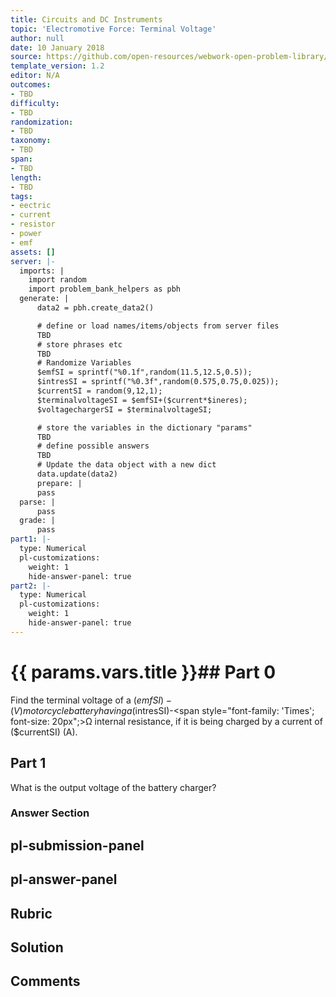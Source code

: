 ```yaml
---
title: Circuits and DC Instruments
topic: 'Electromotive Force: Terminal Voltage'
author: null
date: 10 January 2018
source: https://github.com/open-resources/webwork-open-problem-library/tree/master/Contrib/BrockPhysics/College_Physics_Urone/21.Circuits_and_DC_Instruments/21-02.Electromotive_Force_Terminal_Voltage/NU_U17_21_02_006.pg
template_version: 1.2
editor: N/A
outcomes:
- TBD
difficulty:
- TBD
randomization:
- TBD
taxonomy:
- TBD
span:
- TBD
length:
- TBD
tags:
- eectric
- current
- resistor
- power
- emf
assets: []
server: |-
  imports: |
    import random
    import problem_bank_helpers as pbh
  generate: |
      data2 = pbh.create_data2()

      # define or load names/items/objects from server files
      TBD
      # store phrases etc
      TBD
      # Randomize Variables
      $emfSI = sprintf("%0.1f",random(11.5,12.5,0.5));
      $intresSI = sprintf("%0.3f",random(0.575,0.75,0.025));
      $currentSI = random(9,12,1);
      $terminalvoltageSI = $emfSI+($current*$ineres);
      $voltagechargerSI = $terminalvoltageSI;

      # store the variables in the dictionary "params"
      TBD
      # define possible answers
      TBD
      # Update the data object with a new dict
      data.update(data2)
      prepare: |
      pass
  parse: |
      pass
  grade: |
      pass
part1: |-
  type: Numerical
  pl-customizations:
    weight: 1
    hide-answer-panel: true
part2: |-
  type: Numerical
  pl-customizations:
    weight: 1
    hide-answer-panel: true
---
```


# {{ params.vars.title }}## Part 0 
Find the terminal voltage of a ($emfSI)-(V) motorcycle battery having a ($intresSI)-<span style="font-family: 'Times'; font-size: 20px";>&Omega;</span> internal resistance, if it is being charged by a current of ($currentSI) (A). 
## Part 1 
What is the output voltage of the battery charger? 


### Answer Section 


## pl-submission-panel 


## pl-answer-panel 


## Rubric 


## Solution 


## Comments 


